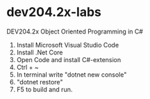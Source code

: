 # dev204.2x-labs
DEV204.2x Object Oriented Programming in C#

1) Install Microsoft Visual Studio Code 
2) Install .Net Core
3) Open Code and install C#-extension
4) Ctrl + ~
5) In terminal write "dotnet new console"
6) "dotnet restore"
7) F5 to build and run. 